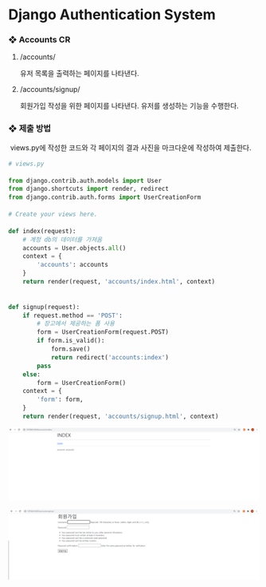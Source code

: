 # Django Authentication System

### ❖ Accounts CR

1. /accounts/ 

   유저 목록을 출력하는 페이지를 나타낸다.

2. /accounts/signup/ 

   회원가입 작성을 위한 페이지를 나타낸다. 유저를 생성하는 기능을 수행한다.

### ❖ 제출 방법 

​	views.py에 작성한 코드와 각 페이지의 결과 사진을 마크다운에 작성하여 제출한다.

```python
# views.py

from django.contrib.auth.models import User
from django.shortcuts import render, redirect
from django.contrib.auth.forms import UserCreationForm

# Create your views here.

def index(request):
    # 계정 db의 데이터를 가져옴
    accounts = User.objects.all()
    context = {
        'accounts': accounts    
    }
    return render(request, 'accounts/index.html', context)


def signup(request):
    if request.method == 'POST':
        # 장고에서 제공하는 폼 사용
        form = UserCreationForm(request.POST)
        if form.is_valid():
            form.save()
            return redirect('accounts:index')
        pass
    else:
        form = UserCreationForm()
    context = {
        'form': form,
    }
    return render(request, 'accounts/signup.html', context)
```

![image-20210916174522377](workshop.assets/image-20210916174522377.png)

![image-20210916174530478](workshop.assets/image-20210916174530478.png)
